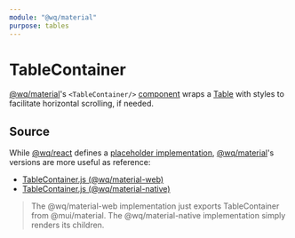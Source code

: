 ```yaml
---
module: "@wq/material"
purpose: tables
---
```


# TableContainer

[@wq/material]'s `<TableContainer/>` [component][index] wraps a [Table] with styles to facilitate horizontal scrolling, if needed.

## Source

While [@wq/react] defines a [placeholder implementation][react-src], [@wq/material]'s versions are more useful as reference:

 * [TableContainer.js (@wq/material-web)][material-web-src]
 * [TableContainer.js (@wq/material-native)][material-native-src]

> The @wq/material-web implementation just exports TableContainer from @mui/material.
> The @wq/material-native implementation simply renders its children.

[index]: ./index.md
[@wq/react]: ../@wq/react.md
[@wq/material]: ../@wq/material.md
[Table]: ./Table.md
[react-src]: https://github.com/wq/wq.app/blob/main/packages/react/src/components/TableContainer.js
[material-web-src]: https://github.com/wq/wq.app/blob/main/packages/material-web/src/components/TableContainer.js
[material-native-src]: https://github.com/wq/wq.app/blob/main/packages/material-native/src/components/TableContainer.js
